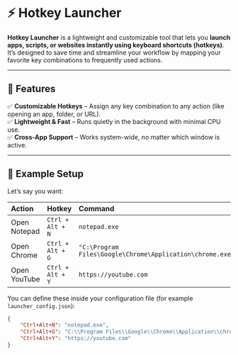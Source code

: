 # ⚡ Hotkey Launcher

**Hotkey Launcher** is a lightweight and customizable tool that lets you **launch apps, scripts, or websites instantly using keyboard shortcuts (hotkeys)**.  
It’s designed to save time and streamline your workflow by mapping your favorite key combinations to frequently used actions.

---

## 🚀 Features

✅ **Customizable Hotkeys** – Assign any key combination to any action (like opening an app, folder, or URL).  
✅ **Lightweight & Fast** – Runs quietly in the background with minimal CPU use.  
✅ **Cross-App Support** – Works system-wide, no matter which window is active.  

---

## 🧩 Example Setup

Let’s say you want:

| Action | Hotkey | Command |
|:-------|:--------|:--------|
| Open Notepad | `Ctrl + Alt + N` | `notepad.exe` |
| Open Chrome | `Ctrl + Alt + G` | `"C:\Program Files\Google\Chrome\Application\chrome.exe"` |
| Open YouTube | `Ctrl + Alt + Y` | `https://youtube.com` |

You can define these inside your configuration file (for example `launcher_config.json`):

```json
{
    "Ctrl+Alt+N": "notepad.exe",
    "Ctrl+Alt+G": "C:\\Program Files\\Google\\Chrome\\Application\\chrome.exe",
    "Ctrl+Alt+Y": "https://youtube.com"
}
